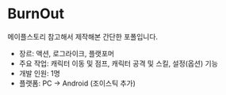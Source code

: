 # BurnOut

메이플스토리 참고해서 제작해본 간단한 포폴입니다.

- 장르: 액션, 로그라이크, 플랫포머
- 주요 작업: 캐릭터 이동 및 점프, 캐릭터 공격 및 스킬, 설정(옵션) 기능
- 개발 인원: 1명
- 플랫폼: PC -> Android (조이스틱 추가)
